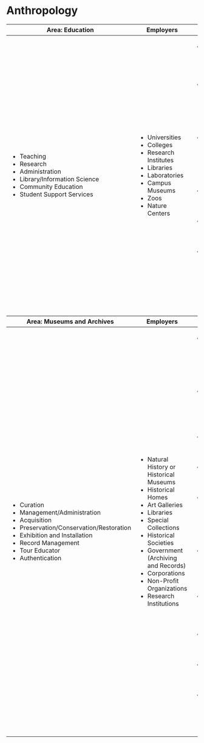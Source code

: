 # Anthropology

<table class="table table-bordered">
  <thead class="thead-light">
    <tr>
      <th>Area: Education</th>
      <th>Employers</th>
      <th>Strategies</th>
    </tr>
  </thead>
  <tbody>
    <tr>
      <td>
        <ul>
          <li>Teaching</li>
          <li>Research</li>
          <li>Administration</li>
          <li>Library/Information Science</li>
          <li>Community Education</li>
          <li>Student Support Services</li>
        </ul>
      </td>
      <td>
        <ul>
            <li>Universities</li>
            <li>Colleges</li>
            <li>Research Institutes</li>
            <li>Libraries</li>
            <li>Laboratories</li>
            <li>Campus Museums</li>
            <li>Zoos</li>
            <li>Nature Centers</li>    
          </ul>
        </code>
      </td>
      <td>
        <ul>
          <li>Earn a PhD in Anthropology for university and college faculty positions.</li>
          <li>Earn a graduate degree in a related field for work in student affairs, administration, or libraries.</li>
          <li>Gain research experience by assisting professors or participating in independent studies.</li>
          <li>Maintain a high GPA and develop strong personal recommendations.</li>
          <li>Develop excellent communication and presentation skills.</li>
          <li>Get involved in campus leadership positions such as Residence Assistant, Peer Advisor/Tutor, or Student Leader.</li>
        </ul>
      </td>
    </tr>
    <thead class="thead-light">
    <tr>
      <th>Area: Museums and Archives</th>
      <th>Employers</th>
      <th>Strategies</th>
    </tr>
  </thead>
  <tbody>
    <tr>
      <td>
        <ul>
          <li>Curation</li>
          <li>Management/Administration</li>
          <li>Acquisition</li>
          <li>Preservation/Conservation/Restoration</li>
          <li>Exhibition and Installation</li>
          <li>Record Management</li>
          <li>Tour Educator</li>
          <li>Authentication</li>
        </ul>
      </td>
      <td>
        <ul>
            <li>Natural History or Historical Museums</li>
            <li>Historical Homes</li>
            <li>Art Galleries</li>
            <li>Libraries</li>
            <li>Special Collections</li>
            <li>Historical Societies</li>
            <li>Government (Archiving and Records)</li>
            <li>Corporations</li>  
            <li>Non-Profit Organizations</li>
            <li>Research Institutions</li>
          </ul>
        </code>
      </td>
      <td>
        <ul>
          <li>Earn a graduate degree in museum studies, conservation, information science, or related area.</li>
          <li>Research specific educational requirements and take the necessary programs.</li>
          <li>Obtain an internship in a related organization.</li>
          <li>Volunteer at campus or communit museums.</li>
          <li>Develop excellent written and oral communication skills, organizational skills, and an attention to detail.</li>
          <li>Learn about grant writing, budgeting, and legal issues surrounding historical artifacts.</li>
          <li>Join professional associations to have access to industry news and job information.</li>
          <li>Attend relevant conferences, seminars, and trainings.</li>
          <li>Most curators specialize in a material or objects.</li>
          <li>Be prepared to relocate to access the most employment opportunities.</li>
        </ul>
      </td>
    </tr>
  </tbody>
</table>
